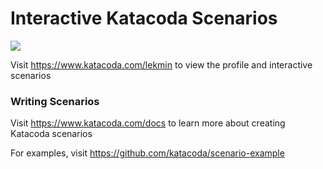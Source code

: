 # Interactive Katacoda Scenarios

[![](http://shields.katacoda.com/katacoda/lekmin/count.svg)](https://www.katacoda.com/lekmin "Get your profile on Katacoda.com")

Visit https://www.katacoda.com/lekmin to view the profile and interactive scenarios

### Writing Scenarios
Visit https://www.katacoda.com/docs to learn more about creating Katacoda scenarios

For examples, visit https://github.com/katacoda/scenario-example
